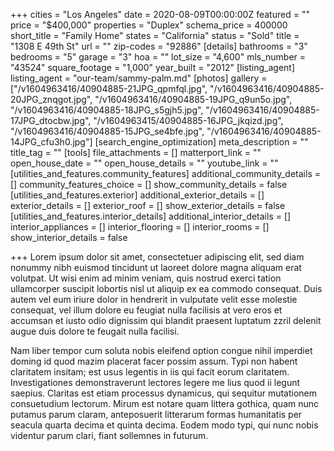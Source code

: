 +++
cities = "Los Angeles"
date = 2020-08-09T00:00:00Z
featured = ""
price = "$400,000"
properties = "Duplex"
schema_price = 400000
short_title = "Family Home"
states = "California"
status = "Sold"
title = "1308 E 49th St"
url = ""
zip-codes = "92886"
[details]
bathrooms = "3"
bedrooms = "5"
garage = "3"
hoa = ""
lot_size = "4,600"
mls_number = "43524"
square_footage = "1,000"
year_built = "2012"
[listing_agent]
listing_agent = "our-team/sammy-palm.md"
[photos]
gallery = ["/v1604963416/40904885-21JPG_qpmfql.jpg", "/v1604963416/40904885-20JPG_znqgot.jpg", "/v1604963416/40904885-19JPG_q9un5o.jpg", "/v1604963416/40904885-18JPG_s5gjh5.jpg", "/v1604963416/40904885-17JPG_dtocbw.jpg", "/v1604963415/40904885-16JPG_jkqizd.jpg", "/v1604963416/40904885-15JPG_se4bfe.jpg", "/v1604963416/40904885-14JPG_cfu3h0.jpg"]
[search_engine_optimization]
meta_description = ""
title_tag = ""
[tools]
file_attachments = []
matterport_link = ""
open_house_date = ""
open_house_details = ""
youtube_link = ""
[utilities_and_features.community_features]
additional_community_details = []
community_features_choice = []
show_community_details = false
[utilities_and_features.exterior]
additional_exterior_details = []
exterior_details = []
exterior_roof = []
show_exterior_details = false
[utilities_and_features.interior_details]
additional_interior_details = []
interior_appliances = []
interior_flooring = []
interior_rooms = []
show_interior_details = false

+++
Lorem ipsum dolor sit amet, consectetuer adipiscing elit, sed diam nonummy nibh euismod tincidunt ut laoreet dolore magna aliquam erat volutpat. Ut wisi enim ad minim veniam, quis nostrud exerci tation ullamcorper suscipit lobortis nisl ut aliquip ex ea commodo consequat. Duis autem vel eum iriure dolor in hendrerit in vulputate velit esse molestie consequat, vel illum dolore eu feugiat nulla facilisis at vero eros et accumsan et iusto odio dignissim qui blandit praesent luptatum zzril delenit augue duis dolore te feugait nulla facilisi.

Nam liber tempor cum soluta nobis eleifend option congue nihil imperdiet doming id quod mazim placerat facer possim assum. Typi non habent claritatem insitam; est usus legentis in iis qui facit eorum claritatem. Investigationes demonstraverunt lectores legere me lius quod ii legunt saepius. Claritas est etiam processus dynamicus, qui sequitur mutationem consuetudium lectorum. Mirum est notare quam littera gothica, quam nunc putamus parum claram, anteposuerit litterarum formas humanitatis per seacula quarta decima et quinta decima. Eodem modo typi, qui nunc nobis videntur parum clari, fiant sollemnes in futurum.